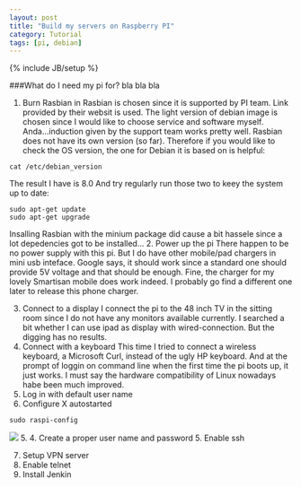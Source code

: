 ```yaml
---
layout: post
title: "Build my servers on Raspberry PI"
category: Tutorial
tags: [pi, debian]
---
```

{% include JB/setup %}

###What do I need my pi for?
bla bla bla

1. Burn Rasbian in
Rasbian is chosen since it is supported by PI team. Link provided by their websit is used. The light version of debian image is chosen since I would like to choose service and software myself. Anda...induction given by the support team works pretty well.
Rasbian does not have its own version (so far). Therefore if you would like to check the OS version, the one for Debian it is based on is helpful:
```
cat /etc/debian_version
```
The result I have is 8.0
And try regularly run those two to keey the system up to date:
```
sudo apt-get update
sudo apt-get upgrade
```
Insalling Rasbian with the minium package did cause a bit hassele since a lot depedencies got to be installed...
2. Power up the pi
There happen to be no power supply with this pi. But I do have other mobile/pad chargers in mini usb inteface. Google says, it should work since a standard one should provide 5V voltage and that should be enough. Fine, the charger for my lovely Smartisan mobile does work indeed. I probably go find a different one later to release this phone charger.

3. Connect to a display
I connect the pi to the 48 inch TV in the sitting room since I do not have any monitors available currently. I searched a bit whether I can use ipad as display with wired-connection. But the digging has no results.
2. Connect with a keyboard
This time I tried to connect a wireless keyboard, a Microsoft Curl, instead of the ugly HP keyboard. And at the prompt of loggin on command line when the first time the pi boots up, it just works. I must say the hardware compatibility of Linux nowadays habe been much improved.
3. Log in with default user name
6. Configure X autostarted
```
sudo raspi-config
```
![](http://i.stack.imgur.com/ercgf.png)
5. 4. Create a proper user name and password
5. Enable ssh

7. Setup VPN server
8. Enable telnet
9. Install Jenkin



















